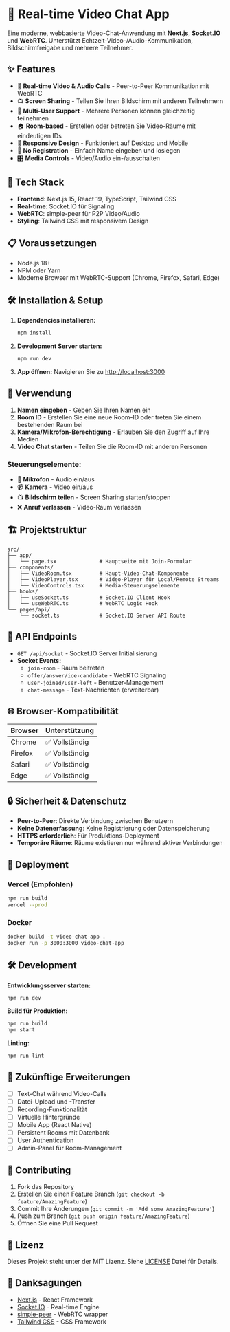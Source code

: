 # 🎥 Real-time Video Chat App

Eine moderne, webbasierte Video-Chat-Anwendung mit **Next.js**, **Socket.IO** und **WebRTC**. Unterstützt Echtzeit-Video-/Audio-Kommunikation, Bildschirmfreigabe und mehrere Teilnehmer.

## ✨ Features

- 🎥 **Real-time Video & Audio Calls** - Peer-to-Peer Kommunikation mit WebRTC
- 📺 **Screen Sharing** - Teilen Sie Ihren Bildschirm mit anderen Teilnehmern  
- 👥 **Multi-User Support** - Mehrere Personen können gleichzeitig teilnehmen
- 🏠 **Room-based** - Erstellen oder betreten Sie Video-Räume mit eindeutigen IDs
- 📱 **Responsive Design** - Funktioniert auf Desktop und Mobile
- 🔧 **No Registration** - Einfach Name eingeben und loslegen
- 🎛️ **Media Controls** - Video/Audio ein-/ausschalten

## 🚀 Tech Stack

- **Frontend**: Next.js 15, React 19, TypeScript, Tailwind CSS
- **Real-time**: Socket.IO für Signaling
- **WebRTC**: simple-peer für P2P Video/Audio
- **Styling**: Tailwind CSS mit responsivem Design

## 📋 Voraussetzungen

- Node.js 18+ 
- NPM oder Yarn
- Moderne Browser mit WebRTC-Support (Chrome, Firefox, Safari, Edge)

## 🛠️ Installation & Setup

1. **Dependencies installieren:**
   ```bash
   npm install
   ```

2. **Development Server starten:**
   ```bash
   npm run dev
   ```

3. **App öffnen:**
   Navigieren Sie zu [http://localhost:3000](http://localhost:3000)

## 📖 Verwendung

1. **Namen eingeben** - Geben Sie Ihren Namen ein
2. **Room ID** - Erstellen Sie eine neue Room-ID oder treten Sie einem bestehenden Raum bei
3. **Kamera/Mikrofon-Berechtigung** - Erlauben Sie den Zugriff auf Ihre Medien
4. **Video Chat starten** - Teilen Sie die Room-ID mit anderen Personen

### Steuerungselemente:
- 🎤 **Mikrofon** - Audio ein/aus
- 📹 **Kamera** - Video ein/aus  
- 📺 **Bildschirm teilen** - Screen Sharing starten/stoppen
- ❌ **Anruf verlassen** - Video-Raum verlassen

## 🏗️ Projektstruktur

```
src/
├── app/
│   └── page.tsx              # Hauptseite mit Join-Formular
├── components/
│   ├── VideoRoom.tsx         # Haupt-Video-Chat-Komponente
│   ├── VideoPlayer.tsx       # Video-Player für Local/Remote Streams
│   └── VideoControls.tsx     # Media-Steuerungselemente
├── hooks/
│   ├── useSocket.ts          # Socket.IO Client Hook
│   └── useWebRTC.ts          # WebRTC Logic Hook
└── pages/api/
    └── socket.ts             # Socket.IO Server API Route
```

## 🔧 API Endpoints

- `GET /api/socket` - Socket.IO Server Initialisierung
- **Socket Events:**
  - `join-room` - Raum beitreten
  - `offer/answer/ice-candidate` - WebRTC Signaling
  - `user-joined/user-left` - Benutzer-Management
  - `chat-message` - Text-Nachrichten (erweiterbar)

## 🌐 Browser-Kompatibilität

| Browser | Unterstützung |
|---------|---------------|
| Chrome  | ✅ Vollständig |
| Firefox | ✅ Vollständig |
| Safari  | ✅ Vollständig |
| Edge    | ✅ Vollständig |

## 🔒 Sicherheit & Datenschutz

- **Peer-to-Peer**: Direkte Verbindung zwischen Benutzern
- **Keine Datenerfassung**: Keine Registrierung oder Datenspeicherung
- **HTTPS erforderlich**: Für Produktions-Deployment
- **Temporäre Räume**: Räume existieren nur während aktiver Verbindungen

## 🚀 Deployment

### Vercel (Empfohlen)
```bash
npm run build
vercel --prod
```

### Docker
```bash
docker build -t video-chat-app .
docker run -p 3000:3000 video-chat-app
```

## 🛠️ Development

**Entwicklungsserver starten:**
```bash
npm run dev
```

**Build für Produktion:**
```bash
npm run build
npm start
```

**Linting:**
```bash
npm run lint
```

## 📝 Zukünftige Erweiterungen

- [ ] Text-Chat während Video-Calls
- [ ] Datei-Upload und -Transfer
- [ ] Recording-Funktionalität
- [ ] Virtuelle Hintergründe
- [ ] Mobile App (React Native)
- [ ] Persistent Rooms mit Datenbank
- [ ] User Authentication
- [ ] Admin-Panel für Room-Management

## 🤝 Contributing

1. Fork das Repository
2. Erstellen Sie einen Feature Branch (`git checkout -b feature/AmazingFeature`)
3. Commit Ihre Änderungen (`git commit -m 'Add some AmazingFeature'`)
4. Push zum Branch (`git push origin feature/AmazingFeature`)
5. Öffnen Sie eine Pull Request

## 📄 Lizenz

Dieses Projekt steht unter der MIT Lizenz. Siehe [LICENSE](LICENSE) Datei für Details.

## 🙏 Danksagungen

- [Next.js](https://nextjs.org/) - React Framework
- [Socket.IO](https://socket.io/) - Real-time Engine
- [simple-peer](https://github.com/feross/simple-peer) - WebRTC wrapper
- [Tailwind CSS](https://tailwindcss.com/) - CSS Framework
